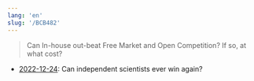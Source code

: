 ```yaml
---
lang: 'en'
slug: '/BCB482'
---
```


> Can In-house out-beat Free Market and Open Competition?
> If so, at what cost?

- [2022-12-24](./../.././docs/journals/2022-12-24.md): Can independent scientists ever win again?

<head>
  <html lang="en-US"/>
</head>
